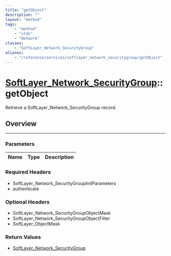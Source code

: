 ```yaml
---
title: "getObject"
description: ""
layout: "method"
tags:
    - "method"
    - "sldn"
    - "Network"
classes:
    - "SoftLayer_Network_SecurityGroup"
aliases:
    - "/reference/services/softlayer_network_securitygroup/getObject"
---
```

# [SoftLayer_Network_SecurityGroup](/reference/services/SoftLayer_Network_SecurityGroup)::getObject


Retrieve a SoftLayer_Network_SecurityGroup record.


## Overview 


-----

### Parameters 
|Name | Type | Description |
| --- | --- | --- |


### Required Headers
* SoftLayer_Network_SecurityGroupInitParameters
* authenticate


### Optional Headers
* SoftLayer_Network_SecurityGroupObjectMask
* SoftLayer_Network_SecurityGroupObjectFilter
* SoftLayer_ObjectMask

### Return Values
* <a href='/reference/datatypes/SoftLayer_Network_SecurityGroup'>SoftLayer_Network_SecurityGroup </a>




